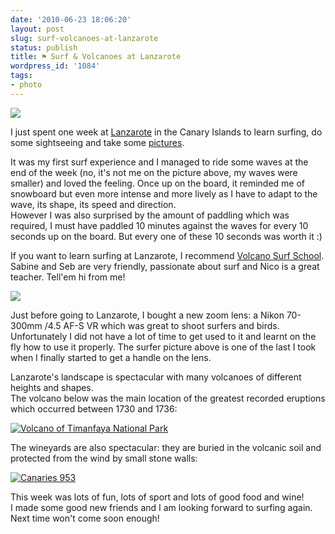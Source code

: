 ```yaml
---
date: '2010-06-23 18:06:20'
layout: post
slug: surf-volcanoes-at-lanzarote
status: publish
title: ⚑ Surf & Volcanoes at Lanzarote
wordpress_id: '1084'
tags:
- photo
---
```


[![](http://farm2.static.flickr.com/1179/4722293520_b2f88d64c5.jpg)](http://www.flickr.com/photos/jmesnil/4722293520/)

I just spent one week at [Lanzarote][lanzarote] in the Canary Islands to learn surfing, do some sightseeing and take some [pictures][flickr].

It was my first surf experience and I managed to ride some waves at the end of the week (no, it's not me on the picture above, my waves were smaller) and loved the feeling. Once up on the board, it reminded me of snowboard but even more intense and more lively as I have to adapt to the wave, its shape, its speed and direction.  
However I was also surprised by the amount of paddling which was required, I must have paddled 10 minutes against the waves for every 10 seconds up on the board. But every one of these 10 seconds was worth it :)

If you want to learn surfing at Lanzarote, I recommend [Volcano Surf School](http://volcanosurflanzarote.com/). Sabine and Seb are very friendly, passionate about surf and Nico is a great teacher. Tell'em hi from me!

[![](http://volcanosurflanzarote.com/images/stories/general/logo.png)](http://volcanosurflanzarote.com)

Just before going to Lanzarote, I bought a new zoom lens: a Nikon 70-300mm /4.5 AF-S VR which was great to shoot surfers and birds.
Unfortunately I did not have a lot of time to get used to it and learnt on the fly how to use it properly. The surfer picture above is one of the last I took when I finally started to get a handle on the lens.

Lanzarote's landscape is spectacular with many volcanoes of different heights and shapes.  
The volcano below was the main location of the greatest recorded eruptions which occurred between 1730 and 1736:

[![Volcano of Timanfaya National Park](http://farm2.static.flickr.com/1407/4721619659_0896fc374f.jpg)](http://www.flickr.com/photos/jmesnil/4721619659/)

The wineyards are also spectacular: they are buried in the volcanic soil and protected from the wind by small stone walls:

[![Canaries 953](http://farm2.static.flickr.com/1168/4721634013_a74ff7c19a.jpg)](http://www.flickr.com/photos/jmesnil/4721634013/)

This week was lots of fun, lots of sport and lots of good food and wine!  
I made some good new friends and I am looking forward to surfing again. Next time won't come soon enough!


[flickr]: http://www.flickr.com/photos/jmesnil/sets/72157624201961107/
[lanzarote]: http://en.wikipedia.org/wiki/Lanzarote
